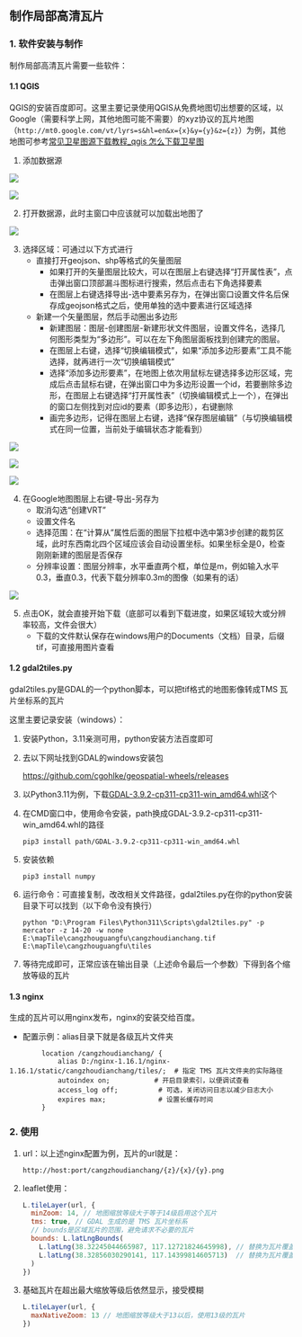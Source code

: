 ## 制作局部高清瓦片

### 1. 软件安装与制作

制作局部高清瓦片需要一些软件：

#### 1.1 QGIS

QGIS的安装百度即可。这里主要记录使用QGIS从免费地图切出想要的区域，以Google（需要科学上网，其他地图可能不需要）的xyz协议的瓦片地图（`http://mt0.google.com/vt/lyrs=s&hl=en&x={x}&y={y}&z={z}`）为例，其他地图可参考[常见卫星图源下载教程_qgis 怎么下载卫星图](https://blog.csdn.net/weixin_36396470/article/details/130833250)

1. 添加数据源

![](.\image\QGIS-1.png)

![](.\image\QGIS-2.png)

2. 打开数据源，此时主窗口中应该就可以加载出地图了

![](.\image\QGIS-3.png)

3. 选择区域：可通过以下方式进行
   * 直接打开geojson、shp等格式的矢量图层
     * 如果打开的矢量图层比较大，可以在图层上右键选择“打开属性表”，点击弹出窗口顶部漏斗图标进行搜索，然后点击右下角选择要素
     * 在图层上右键选择导出-选中要素另存为，在弹出窗口设置文件名后保存成geojson格式之后，使用单独的选中要素进行区域选择
   * 新建一个矢量图层，然后手动圈出多边形
     * 新建图层：图层-创建图层-新建形状文件图层，设置文件名，选择几何图形类型为“多边形”。可以在左下角图层面板找到创建完的图层。
     * 在图层上右键，选择“切换编辑模式”，如果“添加多边形要素”工具不能选择，就再进行一次“切换编辑模式”
     * 选择“添加多边形要素”，在地图上依次用鼠标左键选择多边形区域，完成后点击鼠标右键，在弹出窗口中为多边形设置一个id，若要删除多边形，在图层上右键选择“打开属性表”（切换编辑模式上一个），在弹出的窗口左侧找到对应id的要素（即多边形），右键删除
     * 画完多边形，记得在图层上右键，选择“保存图层编辑”（与切换编辑模式在同一位置，当前处于编辑状态才能看到）

![](.\image\QGIS-4.png)

![](.\image\QGIS-5.png)

![](.\image\QGIS-6.png)

4. 在Google地图图层上右键-导出-另存为
   * 取消勾选“创建VRT”
   * 设置文件名
   * 选择范围：在“计算从”属性后面的图层下拉框中选中第3步创建的裁剪区域，此时东西南北四个区域应该会自动设置坐标。如果坐标全是0，检查刚刚新建的图层是否保存
   * 分辨率设置：图层分辨率，水平垂直两个框，单位是m，例如输入水平0.3，垂直0.3，代表下载分辨率0.3m的图像（如果有的话）

![](.\image\QGIS-7.png)

5. 点击OK，就会直接开始下载（底部可以看到下载进度，如果区域较大或分辨率较高，文件会很大）
   * 下载的文件默认保存在windows用户的Documents（文档）目录，后缀tif，可直接用图片查看

#### 1.2 gdal2tiles.py

gdal2tiles.py是GDAL的一个python脚本，可以把tif格式的地图影像转成TMS 瓦片坐标系的瓦片

这里主要记录安装（windows）：

1. 安装Python，3.11亲测可用，python安装方法百度即可

2. 去以下网址找到GDAL的windows安装包

   https://github.com/cgohlke/geospatial-wheels/releases

3. 以Python3.11为例，下载[GDAL-3.9.2-cp311-cp311-win_amd64.whl](https://github.com/cgohlke/geospatial-wheels/releases/download/v2024.9.22/GDAL-3.9.2-cp311-cp311-win_amd64.whl)这个

4. 在CMD窗口中，使用命令安装，path换成GDAL-3.9.2-cp311-cp311-win_amd64.whl的路径

   ```
   pip3 install path/GDAL-3.9.2-cp311-cp311-win_amd64.whl
   ```

5. 安装依赖

   ```
   pip3 install numpy
   ```

6. 运行命令：可直接复制，改改相关文件路径，gdal2tiles.py在你的python安装目录下可以找到（以下命令没有换行）

   ```
   python "D:\Program Files\Python311\Scripts\gdal2tiles.py" -p mercator -z 14-20 -w none E:\mapTile\cangzhouguangfu\cangzhoudianchang.tif E:\mapTile\cangzhouguangfu\tiles
   ```

7. 等待完成即可，正常应该在输出目录（上述命令最后一个参数）下得到各个缩放等级的瓦片

#### 1.3 nginx

生成的瓦片可以用nginx发布，nginx的安装交给百度。

* 配置示例：alias目录下就是各级瓦片文件夹

```nginx
        location /cangzhoudianchang/ {
            alias D:/nginx-1.16.1/nginx-1.16.1/static/cangzhoudianchang/tiles/;  # 指定 TMS 瓦片文件夹的实际路径
            autoindex on;           # 开启目录索引，以便调试查看
            access_log off;          # 可选，关闭访问日志以减少日志大小
            expires max;             # 设置长缓存时间
        }
```

### 2. 使用

1. url：以上述nginx配置为例，瓦片的url就是：

   ```
   http://host:port/cangzhoudianchang/{z}/{x}/{y}.png
   ```

2. leaflet使用：

   ```js
   L.tileLayer(url, {
     minZoom: 14, // 地图缩放等级大于等于14级启用这个瓦片
     tms: true, // GDAL 生成的是 TMS 瓦片坐标系
     // bounds是区域瓦片的范围，避免请求不必要的瓦片
     bounds: L.latLngBounds(
       L.latLng(38.32245044665987, 117.12721824645998), // 替换为瓦片覆盖区域的最小经纬度
       L.latLng(38.32856030290141, 117.14399814605713)  // 替换为瓦片覆盖区域的最大经纬度
     )
   })
   ```

3. 基础瓦片在超出最大缩放等级后依然显示，接受模糊

   ```js
   L.tileLayer(url, {
     maxNativeZoom: 13 // 地图缩放等级大于13以后，使用13级的瓦片
   })
   ```

   


